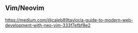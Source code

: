 ## Vim/Neovim
https://medium.com/@caleb89taylor/a-guide-to-modern-web-development-with-neo-vim-333f7efbf8e2

